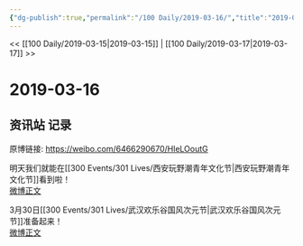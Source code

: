 ```yaml
---
{"dg-publish":true,"permalink":"/100 Daily/2019-03-16/","title":"2019-03-16","created":"2022-12-22T15:05:12.000+08:00","updated":"2023-01-09T17:24:43.325+08:00"}
---
```



<< [[100 Daily/2019-03-15\|2019-03-15]] | [[100 Daily/2019-03-17\|2019-03-17]] >>

# 2019-03-16

## 资讯站 记录

原博链接: https://weibo.com/6466290670/HleLOoutG

明天我们就能在[[300 Events/301 Lives/西安玩野潮青年文化节\|西安玩野潮青年文化节]]看到啦！  
[微博正文](https://weibo.com/detail/4350390134290910)

3月30日[[300 Events/301 Lives/武汉欢乐谷国风次元节\|武汉欢乐谷国风次元节]]准备起来！  
[微博正文](https://weibo.com/detail/4350275303453643)
